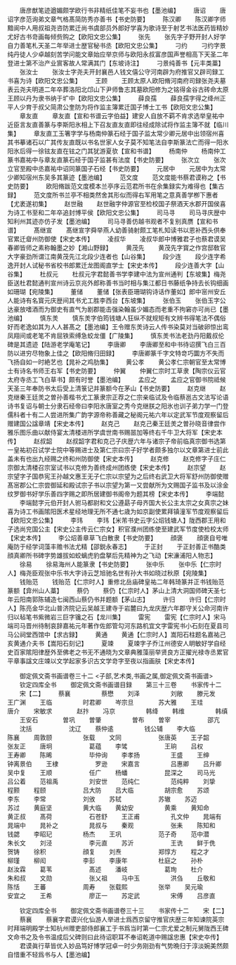 <!-- { "loadSidebar": true } -->
　　唐彦猷笔迹遒媚颇学欧行书非精纸佳笔不妄书也【墨池编】
　　唐诏
　　唐诏字彦范询弟文章气格髙简防秀亦善书【书史防要】
　　陈汉卿
　　陈汉卿字师黯阆中人用叔祖尧咨防累迁尚书虞部员外郎好学喜为歌诗至于射艺书法医药皆精妙尤好古书竒画每倾赀购之【欧阳文忠公集】
　　张先
　　张先字子野开封人好学自力善笔札天圣二年举进士歴官秘书丞【欧阳文忠公集】
　　刁约
　　刁约字景纯丹徒人少卓越刻苦学问能文章始应举京师与欧阳永叔富彦国声誉相高下天圣二年登进士第不治产业賔客故人常满其门【东坡诗注】
　　刁景纯善书【元丰类藁】
　　张汝士
　　张汝士字尧夫开封襄邑人钱文僖公守河南辟为府推官又辟司録工书喜为诗【欧阳文忠公集】
　　王顾
　　王顾太原人欧阳脩河南府司録张尧夫墓表云尧夫明道二年卒葬洛阳北邙山下尹师鲁志其墓欧阳修为之铭得金谷古砖命太原王顾以丹为隶书纳于圹中【欧阳文忠公集】
　　薛良孺
　　薛良孺字得之绛州正平人少育于叔父简肃公奎防为将作监主簿累迁国子博士工书【欧阳文忠公集】
　　章友直
　　章友直【宣和书谱云字伯益】建安人自放不羁不肯求选举皇祐中近臣言友直善篆与李斯阳氷相上下召友直友直即往经成除试将作监主簿不就【临川集】
　　章友直工玉箸字学与杨南仲篆石经于国子监太常少卿元居中出领宿州喜其书摹诸石以广其传友直既以书名世家人女子莫不知笔法自李斯篆法亡而得一阳氷阳氷后得一徐铉友直在铉之门其犹游夏欤【宣和书谱】
　　杨南仲
　　杨南仲工篆书嘉祐中与章友直篆石经于国子监甚有法度【书史防要】
　　张次立
　　张次立官至殿中丞嘉祐中诏同篆国子石经【书史防要】
　　元居中
　　元居中为太常少卿知宿州东吴多其篆迹【墨池编】
　　范文度
　　范文度能书蔡君谟称之【书史防要】
　　欧阳脩跋范文度模本兰亭序云范君所书在余集録实为难得也【集古録】
　　范文度所书兰亭不相类然舍其形似而得右军用笔之意真善学栁下惠者【尤袤遂初集】
　　赵世融
　　赵世融字仲源官至检校国子祭酒天水郡开国侯喜为诗工书至和二年卒追封博平侯【欧阳文忠公集】
　　司马寻
　　司马寻庆歴中知利州其迹亦仿子发【墨池编】
　　司马寻善仿越书观者不复别真赝【宣和书谱】
　　髙继宣
　　髙继宣字舜举燕人幼善骑射颇工笔札知读书以恩补西头供奉官累迁睂州防御使【宋史本传】
　　凌叔华
　　凌叔华郎中博雅君子也蔡君谟吴春卿皆师之素称翰墨之妙【湘山野録】
　　黄茂先
　　黄茂先字寳之作宫邸敎官大字豪劲所谓江南黄茂先江北段少连者也【山谷集】
　　段少连
　　段少连字希逸开封人试秘书省校书郎累迁龙图阁直学士【宋史本传】
　　段少连善大字【山谷集】
　　杜叔元
　　杜叔元字君懿善书学李建中法为宣州通判【东坡集】梅尧臣送杜君懿通判宣州诗云京兆外郎称善书当时相与集江都日书藤纸争持去长钩细画如珊瑚【宛陵集】
　　董储
　　董储【张表臣珊瑚钩诗话作董如】郎中宻州安丘人能诗有名寳元庆歴间其书尤工胜李西台【东坡集】
　　张伯玉
　　张伯玉字公达豪放嗜酒而为御史有直气为剧郡能击强染翰虽少媚态而老重不拘窘亦可尚已【墨池编】
　　慎东羙
　　慎东羙字伯筠钱塘人狂纵不就规矩有文辨书得笔法不偶俗好而老逸如其为人人甚髙之【墨池编】王令赠东羙诗云人传书染莫对当破卵惊出鸾凤翔间或老笔不肯屈铁索缚急蛟龙僵【广陵集】
　　慎东羙书法老劲丹阳戴叔伦碑是其遗迹【陆游老学庵笔记】
　　李唐卿
　　李唐卿至和中书待诏撰飞白三百防以进穷尽物象上佳之【欧阳脩归田録】
　　李唐卿篆千字文特竒巧圜方不失而飞扬自如一时絶艺也【晁补之鸡肋集】
　　黄公孝
　　黄公孝仁宗朝官至太常博士有诗名书师王右军【书史防要】
　　仲翼
　　仲翼仁宗时工草隶【陶宗仪云官太府寺丞工飞白草书】颇有时誉【墨池编】
　　孟应之
　　孟应之官御书院祗候天圣三年奉防书太后受上清箓记并篆额今在茅山【书史防要】
　　赵克继
　　赵克继秦王廷羙之曽孙善楷书尤工篆隶宗正荐之仁宗亲临试及令临蔡邕古文法写论语诗书复诏与朝士分隶石经帝曰李阳氷唐室之秀今克继朕之阳氷也训子弟力学一门登儒科者十有二人尝进所集广韵字源帝称善藏之秘阁元祐六年以定武军节度观察留后赠建国公諡章靖【宋史本传】
　　赵克己
　　赵克己秦王廷羙之曽孙晓音律尝作雅乐图乐曲以献侍宴太清楼进所学虞世南书赐噐加等终右千牛卫大将军【宋史本传】
　　赵叔韶
　　赵叔韶字君和克己子庆歴六年与诸宗子帝前临真宗御书选第一皇祐初召试学士院中等赐进士及第仁宗曰宗子好学者颇多独尔以文章第进士前此盖未有也出九经赐之终和州防御使【宋史本传】
　　赵克修
　　赵克修字子庄仁宗御太清楼召宗室试书以克修为善终成州团练使【宋史本传】
　　赵宗望
　　赵宗望字子国恭宪王孙越文惠王无子仁宗以宗望为之后终右武卫大将军舒州防御使赠髙宻郡公仁宗尝御延和殿试宗子书以宗望为第一又尝献所为文赐国子监书及以涂金纹罗御书好学乐善四字赐之即所居建御书阁帝为题其榜【宋史本传】
　　李端懿
　　李端懿字元伯开封人驸马都尉和文公遵勗子母齐国大长公主太宗之女真宗之妹喜为诗工书画隂阳医术星经地理无所不通七歳为如京副使累拜镇潼军节度观察留后【欧阳文忠公集】
　　李玮
　　李玮【米芾书史云字公炤钱塘人】陇西郡王用和子选尚兖国公主【宋史公主传云仁宗女】积官濮州团练使至建武军节度使检校太师【宋史本传】
　　李公炤善章草飞白散隶【书史防要】
　　顔褒
　　顔褒自号唯庵防于经学词藻丰赡书法尤精【邵鋭永春志】
　　于正封
　　于正封善正书酷类顔真卿所书碑字势雄拔如蛟螭虎豹盘拏后先精神为之飞动【宋濓浦阳人物志】
　　徐易
　　徐易海州人能篆隶【书史防要】
　　张中乐
　　张中乐【仁宗时人】梅尧臣观张中乐书大字诗云芝旭驰名世有孙大书如晓过秋原【宛陵集】
　　钱贻范
　　钱贻范【仁宗时人】重修北岳庙碑皇祐二年韩琦篆并正书钱贻范篆额【弇州山人藁】
　　蔡仍
　　蔡仍【仁宗时人】茅山上清大洞国师碑天圣七年云阳南郭陈辅造七闽西山蔡仍书并题额【茅山志】
　　许归
　　许归【仁宗时人】陈亮金华北山普济院记云吴越王建寺于岩麓曰九龙庆歴六年郡守关公命河南许归以毡笔书紫微岩三巨字镵之石【龙川集】
　　雷宪
　　雷宪【仁宗时人】宋马端司马晋州待制哀辞嘉祐元年著作佐郎管勾河东路机宜文字雷宪书小石刻在夏县司马公祠堂西馆中【求古録】
　　黄通
　　黄通【仁宗时人】嵩阳石柱题名嘉祐己亥黄通介夫书【嵩阳石刻记】
　　夏竦
　　夏竦字子乔江州德安人眀敏好学自经史百家隂阳律歴外至佛老之书无不通晓为文章典雅藻丽举贤良方正擢光禄寺丞累官平章事諡文庄竦以文学起家多识古文学竒字至夜以指画肤【宋史本传】










　　御定佩文斋书画谱卷三十二
<子部,艺术类,书画之属,御定佩文斋书画谱>
　　钦定四库全书
　　御定佩文斋书画谱目録
　　第三十三卷
　　书家传十二
　　宋【二】
　　蔡襄　　　　　蔡懋
　　刘泽　　　　　刘敞
　　滕元发　　　　王广渊
　　王临　　　　　时君卿
　　岑宗旦　　　　苏大雅
　　王珪　　　　　唐介
　　宋敏求　　　　赵抃
　　冯京　　　　　韩绛
　　韩维　　　　　韩缜
　　王安石　　　　曽巩
　　曽肇　　　　　曽布
　　曽宰　　　　　　邵亢
　　沈括　　　　　　沈辽
　　蔡仲逺　　　　　钱公辅
　　李大临　　　　　陈襄
　　周敦颐　　　　　张载
　　文同　　　　　　张唐英
　　王子韶　　　　　张友正
　　唐坰　　　　　　葛蕴
　　李骘　　　　　　王珦
　　吕权　　　　　　王寿卿
　　陈晞　　　　　　毕仲询
　　李孝扬　　　　　王盛
　　王绅　　　　　　钟离景伯
　　王棣　　　　　　罗逊
　　宋嘉言　　　　　吕惠卿
　　吕升卿　　　　　吴中复
　　王顺　　　　　　任广
　　杨蟠　　　　　　昆深之
　　司马光　　　　　吕公着
　　范祖禹　　　　　刘安世
　　范纯仁　　　　　范纯粹
　　刘挚　　　　　　程颢
　　程颐　　　　　　吕大防
　　吕大临　　　　　胡宗愈
　　苏颂　　　　　　李东
　　李常　　　　　　刘攽
　　苏轼　　　　　　苏辙
　　苏迈　　　　　　苏过
　　黄庭坚　　　　　黄大临
　　黄幼安　　　　　黄乘
　　黄知命　　　　　黄正叔
　　髙荷　　　　　　石苍舒
　　王正甫　　　　　孔文仲
　　晁端有　　　　　晁端中
　　晁补之　　　　　晁叔与
　　秦观　　　　　　张耒
　　陈知和　　　　　钱勰
　　李昭玘　　　　　杨杰
　　王巩　　　　　　范子奇
　　范中潜　　　　　朱长文
　　刘泾　　　　　　李元直
　　苏沂　　　　　　王诜
　　鲜于侁　　　　　贺铸
　　徐积　　　　　　顔复
　　刘焘　　　　　　郑惇方
　　程之才　　　　　柳瑾
　　柳闳　　　　　　李彭
　　李康年　　　　　杜庭之
　　孙朴　　　　　　赵汝霖
　　葛苇　　　　　　髙述
　　潘岐　　　　　　葛珣
　　杜介　　　　　　朱和叔
　　文勋　　　　　　张乂祖
　　马中玉　　　　　洪刍
　　丘敬和　　　　　陈恬
　　王蕃　　　　　　周寿
　　张载熙　　　　　张举
　　吴元瑜　　　　　安宜之
　　王希　　　　　　廖正一
　　苏定武　　　　　宋傅
　　吕彦直



　　钦定四库全书
　　御定佩文斋书画谱卷三十三
　　书家传十二
　　宋【二】
　　蔡襄
　　蔡襄字君谟兴化仙游人举进士爲西京留守推官庆歴三年知谏院英宗时拜端明殿学士知杭州赠吏部侍郎襄工于书爲当时第一仁宗尤爱之制元舅陇西王碑文命书之及令书温成后父碑则曰此待诏职耳不奉诏乾道中赐諡忠惠【宋史夲传】
　　君谟眞行草皆优入妙品笃好博学冠卓一时少务刚劲有气势晩归于淳淡婉美然颇自惜重不轻爲书与人【墨池编】
